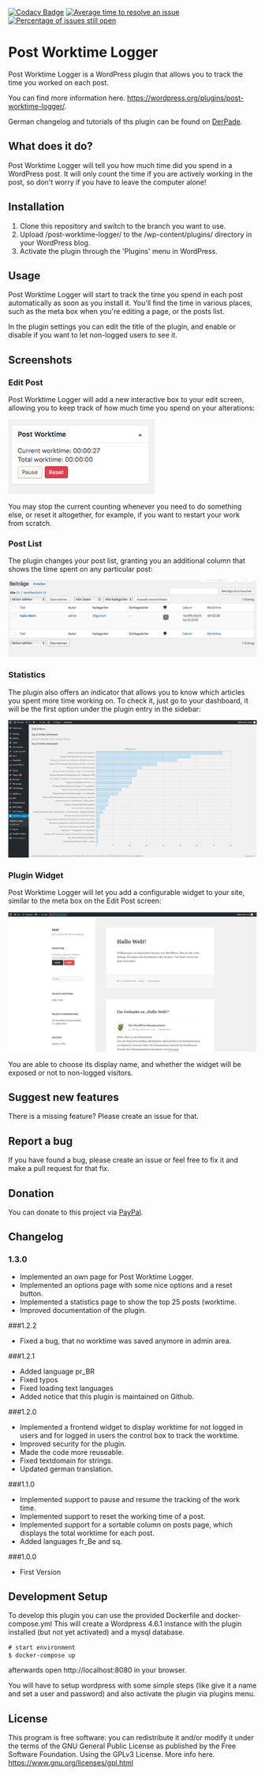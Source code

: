 [![Codacy Badge](https://api.codacy.com/project/badge/Grade/ec1ee9f6188548b1b2694e7ce3298399)](https://www.codacy.com/app/patrick-hausmann/post-worktime-logger?utm_source=github.com&amp;utm_medium=referral&amp;utm_content=blackus3r/post-worktime-logger&amp;utm_campaign=Badge_Grade)
[![Average time to resolve an issue](http://isitmaintained.com/badge/resolution/blackus3r/post-worktime-logger.svg)](http://isitmaintained.com/project/blackus3r/post-worktime-logger "Average time to resolve an issue")
[![Percentage of issues still open](http://isitmaintained.com/badge/open/blackus3r/post-worktime-logger.svg)](http://isitmaintained.com/project/blackus3r/post-worktime-logger "Percentage of issues still open")

# Post Worktime Logger

Post Worktime Logger is a WordPress plugin that allows you to track the time you worked on each post.

You can find more information here. https://wordpress.org/plugins/post-worktime-logger/.

German changelog and tutorials of ths plugin can be found on [DerPade](http://www.derpade.de/series/post-worktime-logger/).

## What does it do?

Post Worktime Logger will tell you how much time did you spend in a WordPress post. It will only count the time if you are actively working in the post, so don't worry if you have to leave the computer alone!

## Installation

1. Clone this repository and switch to the branch you want to use.
2. Upload /post-worktime-logger/ to the /wp-content/plugins/ directory in your WordPress blog.
3. Activate the plugin through the 'Plugins' menu in WordPress.

## Usage

Post Worktime Logger will start to track the time you spend in each post automatically as soon as you install it. You'll find the time in various places, such as the meta box when you're editing a page, or the posts list.

In the plugin settings you can edit the title of the plugin, and enable or disable if you want to let non-logged users to see it.

## Screenshots

### Edit Post

Post Worktime Logger will add a new interactive box to your edit screen, allowing you to keep track of how much time you spend on your alterations:

![meta_box](screenshots/screenshot-1.png)

You may stop the current counting whenever you need to do something else, or reset it altogether, for example, if you want to restart your work from scratch.

### Post List

The plugin changes your post list, granting you an additional column that shows the time spent on any particular post:

![list](screenshots/screenshot-2.png)

### Statistics

The plugin also offers an indicator that allows you to know which articles you spent more time working on. To check it, just go to your dashboard, it will be the first option under the plugin entry in the sidebar:

![statistics](screenshots/screenshot-6.png)

### Plugin Widget

Post Worktime Logger will let you add a configurable widget to your site, similar to the meta box on the Edit Post screen:

![site](screenshots/screenshot-4.png)

You are able to choose its display name, and whether the widget will be exposed or not to non-logged visitors.

## Suggest new features

There is a missing feature? Please create an issue for that.

## Report a bug

If you have found a bug, please create an issue or feel free to fix it and make a pull request for that fix.

## Donation
You can donate to this project via
[PayPal](https://www.paypal.com/cgi-bin/webscr?cmd=_s-xclick&hosted_button_id=28WZAXQDXYZ5A).

## Changelog

### 1.3.0
* Implemented an own page for Post Worktime Logger.
* Implemented an options page with some nice options and a reset button.
* Implemented a statistics page to show the top 25 posts (worktime.
* Improved documentation of the plugin.

###1.2.2
* Fixed a bug, that no worktime was saved anymore in admin area.

###1.2.1
* Added language pr_BR
* Fixed typos
* Fixed loading text languages
* Added notice that this plugin is maintained on Github.

###1.2.0
* Implemented a frontend widget to display worktime for not logged in users and for logged in users the control box to track the worktime.
* Improved security for the plugin.
* Made the code more reuseable.
* Fixed textdomain for strings.
* Updated german translation.

###1.1.0
* Implemented support to pause and resume the tracking of the work time.
* Implemented support to reset the working time of a post.
* Implemented support for a sortable column on posts page, which displays the total worktime for each post.
* Added languages fr_Be and sq.

###1.0.0
* First Version

## Development Setup

To develop this plugin you can use the provided Dockerfile and docker-compose.yml
This will create a Wordpress 4.6.1 instance with the plugin installed (but not yet activated) and a mysql database.

```
# start environment
$ docker-compose up
```

afterwards open http://localhost:8080 in your browser.

You will have to setup wordpress with some simple steps (like give it a name and set a user and password) and also activate
the plugin via plugins menu.

## License

This program is free software: you can redistribute it and/or modify
it under the terms of the GNU General Public License as published by
the Free Software Foundation. Using the GPLv3 License. More info here. https://www.gnu.org/licenses/gpl.html

